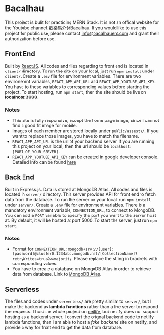 # Bacalhau
This project is bulit for practicing MERN Stack. It is not an offical website for the Youtube channel, 歡樂馬介休Bacalhau. If you would like to use this project for public use, please contact info@bacalhauent.com and grant their authorization before use.

## Front End
Built by [ReactJS](https://reactjs.org/). All codes and files regarding to front end is located in `client/` directory. To run the site on your local, just run `npm install` under `client/`. Create a `.env` file for environment variables. There are two environemnt variables, `REACT_APP_API_URL` and `REACT_APP_YOUTUBE_API_KEY`. You have to these variables to corresponding values before starting the project. To start hosting, run `npm start`, then the site should be live on **localhost:3000**.

### Notes
- This site is fully responsive, except the home page image, since I cannot find a good fit image for mobile.
- Images of each member are stored locally under `public/assests/`. If you want to replace those images, you have to match the filename.
- `REACT_APP_API_URL` is the url of your backend server. If you are running this project on your local, then the url should be `localhost:[PORT_OF_YOUR_SERVER]`.
- `REACT_APP_YOUTUBE_API_KEY` can be created in google developer console. Detailed Info can be found [here](https://developers.google.com/youtube/v3/getting-started)

## Back End
Built in Express.js. Data is stored at MongoDB Atlas. All codes and files is located in `server/` directory. This server provides API for front end to fetch data from the database. To run the server on your local, run `npm install` under `server/`. Create a `.env` file for environment variables. There is a mandatory environment variable, `CONNECTION_URL`, to connect to MongoDB. You can add a `PORT` variable to specify the port you want to the server host at. By default, it will be hosted at port 5000. To start the server, just run `npm start`.

### Notes
- Format for `CONNECTION_URL`: `mongodb+srv://[user]:[password]@cluster0.1234abc.mongodb.net/[CollectionName]?retryWrites=true&w=majority`. Please replace the string in brackets with corresponding values.
- You have to create a database on MongoDB Atlas in order to retrieve data from database. Link to [MongoDB Atlas](https://www.mongodb.com/cloud/atlas).

## Serverless
The files and codes under `serverless/` are pretty similar to `server/`, but I make the backend as **lambda functions** rather than a live server to respond the requests. I host the whole project on [netlify](https://www.netlify.com/), but netlify does not support hosting as a backend server. I convert the orignal backend code to netlify lambda functions, then I am able to host a *fake backend* site on netlify, and provide a way for front end to get the data from database.
